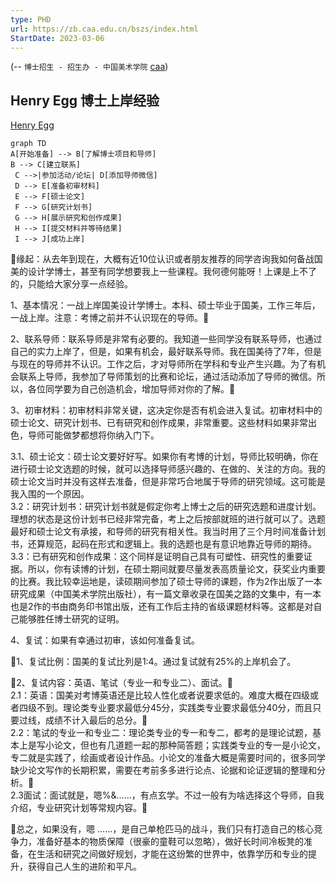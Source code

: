 ```yaml
---
type: PHD
url: https://zb.caa.edu.cn/bszs/index.html
StartDate: 2023-03-06
---
```

(-- `博士招生 - 招生办 - 中国美术学院` [caa](https://zb.caa.edu.cn/bszs/index.html))

## Henry Egg 博士上岸经验 
[Henry Egg](https://www.xiaohongshu.com/user/profile/5fe71a6b000000000101cc69)
```mermaid
graph TD
A[开始准备] --> B[了解博士项目和导师]
B --> C[建立联系]
 C -->|参加活动/论坛| D[添加导师微信]
 D --> E[准备初审材料]
 E --> F[硕士论文]
 F --> G[研究计划书]
 G --> H[展示研究和创作成果]
 H --> I[提交材料并等待结果]
 I --> J[成功上岸]
```
🍠缘起：从去年到现在，大概有近10位认识或者朋友推荐的同学咨询我如何备战国美的设计学博士，甚至有同学想要我上一些课程。我何德何能呀！上课是上不了的，只能给大家分享一点经验。  
  
1、基本情况：一战上岸国美设计学博士。本科、硕士毕业于国美，工作三年后，一战上岸。注意：考博之前并不认识现在的导师。🎈  
  
2、联系导师：联系导师是非常有必要的。我知道一些同学没有联系导师，也通过自己的实力上岸了，但是，如果有机会，最好联系导师。我在国美待了7年，但是与现在的导师并不认识。工作之后，才对导师所在学科和专业产生兴趣。为了有机会联系上导师，我参加了导师策划的比赛和论坛，通过活动添加了导师的微信。所以，各位同学要为自己创造机会，增加导师对你的了解。🎉  
  
3、初审材料：初审材料非常关键，这决定你是否有机会进入复试。初审材料中的硕士论文、研究计划书、已有研究和创作成果，非常重要。这些材料如果非常出色，导师可能做梦都想将你纳入门下。  
  
3.1、硕士论文：硕士论文要好好写。如果你有考博的计划，导师比较明确，你在进行硕士论文选题的时候，就可以选择导师感兴趣的、在做的、关注的方向。我的硕士论文当时并没有这样去准备，但是非常巧合地属于导师的研究领域。这可能是我入围的一个原因。  
3.2：研究计划书：研究计划书就是假定你考上博士之后的研究选题和进度计划。理想的状态是这份计划书已经非常完备，考上之后按部就班的进行就可以了。选题最好和硕士论文有承接，和导师的研究有相关性。我当时用了三个月时间准备计划书，还算规范，起码在形式和逻辑上。我的选题也是有意识地靠近导师的期待。  
3.3：已有研究和创作成果：这个同样是证明自己具有可塑性、研究性的重要证据。所以，你有读博的计划，在硕士期间就要尽量发表高质量论文，获奖业内重要的比赛。我比较幸运地是，读硕期间参加了硕士导师的课题，作为2作出版了一本研究成果（中国美术学院出版社），有一篇文章收录在国美之路的文集中，有一本也是2作的书由商务印书馆出版，还有工作后主持的省级课题材料等。这都是对自己能够胜任博士研究的证明。

4、复试：如果有幸通过初审，该如何准备复试。  
  
🍠1、复试比例：国美的复试比列是1:4。通过复试就有25%的上岸机会了。  
  
🍠2、复试内容：英语、笔试（专业一和专业二）、面试。🎉  
2.1：英语：国美对考博英语还是比较人性化或者说要求低的。难度大概在四级或者四级不到。理论类专业要求最低分45分，实践类专业要求最低分40分，而且只要过线，成绩不计入最后的总分。🎉  
2.2：笔试的专业一和专业二：理论类专业的专一和专二，都考的是理论试题，基本上是写小论文，但也有几道题一起的那种简答题；实践类专业的专一是小论文，专二就是实践了，绘画或者设计作品。小论文的准备大概是需要时间的，很多同学缺少论文写作的长期积累，需要在考前多多进行论点、论据和论证逻辑的整理和分析。🎉  
2.3面试：面试就是，嗯%&……，有点玄学。不过一般有为啥选择这个导师，自我介绍，专业研究计划等常规内容。🎉  
  
🍠总之，如果没有，嗯 ……，是自己单枪匹马的战斗，我们只有打造自己的核心竞争力，准备好基本的物质保障（很豪的童鞋可以忽略），做好长时间冷板凳的准备，在生活和研究之间做好规划，才能在这纷繁的世界中，依靠学历和专业的提升，获得自己人生的进阶和平凡。